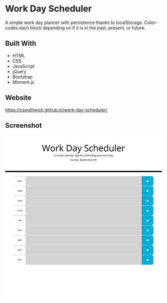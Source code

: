 # Work Day Scheduler
A simple work day planner with persistence thanks to localStorage. Color-codes each block depending on if it is in the past, present, or future.

## Built With
* HTML
* CSS
* JavaScript
* jQuery
* Bootstrap
* Moment.js

## Website
https://csouthwick.github.io/work-day-scheduler/

## Screenshot
![screenshot of the work day scheduler site](./assets/images/Screenshot_2020-09-06_Work_Day_Scheduler.png)
